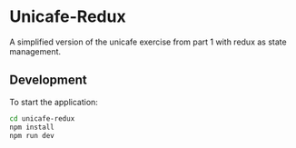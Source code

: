# Unicafe-Redux

A simplified version of the unicafe exercise from part 1 with redux as state management.

## Development

To start the application:

```bash
cd unicafe-redux
npm install
npm run dev
```